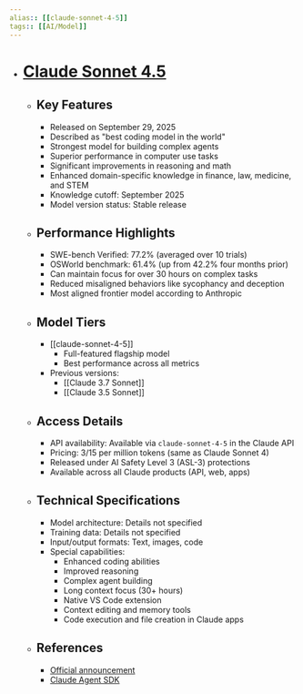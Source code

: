```yaml
---
alias:: [[claude-sonnet-4-5]]
tags:: [[AI/Model]]
---
```


- # [Claude Sonnet 4.5](https://www.anthropic.com/news/claude-sonnet-4-5)
	- ## Key Features
		- Released on September 29, 2025
		- Described as "best coding model in the world"
		- Strongest model for building complex agents
		- Superior performance in computer use tasks
		- Significant improvements in reasoning and math
		- Enhanced domain-specific knowledge in finance, law, medicine, and STEM
		- Knowledge cutoff: September 2025
		- Model version status: Stable release
	- ## Performance Highlights
		- SWE-bench Verified: 77.2% (averaged over 10 trials)
		- OSWorld benchmark: 61.4% (up from 42.2% four months prior)
		- Can maintain focus for over 30 hours on complex tasks
		- Reduced misaligned behaviors like sycophancy and deception
		- Most aligned frontier model according to Anthropic
	- ## Model Tiers
		- [[claude-sonnet-4-5]]
			- Full-featured flagship model
			- Best performance across all metrics
		- Previous versions:
			- [[Claude 3.7 Sonnet]]
			- [[Claude 3.5 Sonnet]]
	- ## Access Details
		- API availability: Available via `claude-sonnet-4-5` in the Claude API
		- Pricing: $3/$15 per million tokens (same as Claude Sonnet 4)
		- Released under AI Safety Level 3 (ASL-3) protections
		- Available across all Claude products (API, web, apps)
	- ## Technical Specifications
		- Model architecture: Details not specified
		- Training data: Details not specified
		- Input/output formats: Text, images, code
		- Special capabilities:
			- Enhanced coding abilities
			- Improved reasoning
			- Complex agent building
			- Long context focus (30+ hours)
			- Native VS Code extension
			- Context editing and memory tools
			- Code execution and file creation in Claude apps
	- ## References
		- [Official announcement](https://www.anthropic.com/news/claude-sonnet-4-5)
		- [Claude Agent SDK](https://www.anthropic.com/claude-agent-sdk)